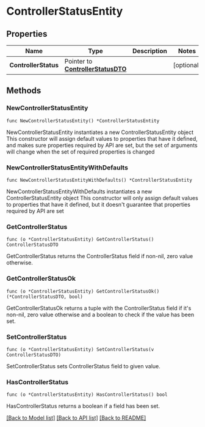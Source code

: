 # ControllerStatusEntity

## Properties

Name | Type | Description | Notes
------------ | ------------- | ------------- | -------------
**ControllerStatus** | Pointer to [**ControllerStatusDTO**](ControllerStatusDTO.md) |  | [optional] 

## Methods

### NewControllerStatusEntity

`func NewControllerStatusEntity() *ControllerStatusEntity`

NewControllerStatusEntity instantiates a new ControllerStatusEntity object
This constructor will assign default values to properties that have it defined,
and makes sure properties required by API are set, but the set of arguments
will change when the set of required properties is changed

### NewControllerStatusEntityWithDefaults

`func NewControllerStatusEntityWithDefaults() *ControllerStatusEntity`

NewControllerStatusEntityWithDefaults instantiates a new ControllerStatusEntity object
This constructor will only assign default values to properties that have it defined,
but it doesn't guarantee that properties required by API are set

### GetControllerStatus

`func (o *ControllerStatusEntity) GetControllerStatus() ControllerStatusDTO`

GetControllerStatus returns the ControllerStatus field if non-nil, zero value otherwise.

### GetControllerStatusOk

`func (o *ControllerStatusEntity) GetControllerStatusOk() (*ControllerStatusDTO, bool)`

GetControllerStatusOk returns a tuple with the ControllerStatus field if it's non-nil, zero value otherwise
and a boolean to check if the value has been set.

### SetControllerStatus

`func (o *ControllerStatusEntity) SetControllerStatus(v ControllerStatusDTO)`

SetControllerStatus sets ControllerStatus field to given value.

### HasControllerStatus

`func (o *ControllerStatusEntity) HasControllerStatus() bool`

HasControllerStatus returns a boolean if a field has been set.


[[Back to Model list]](../README.md#documentation-for-models) [[Back to API list]](../README.md#documentation-for-api-endpoints) [[Back to README]](../README.md)


